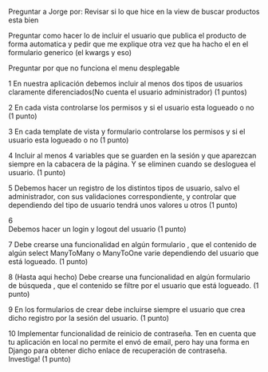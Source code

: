 Preguntar a Jorge por:
Revisar si lo que hice en la view de buscar productos esta bien

Preguntar como hacer lo de incluir el usuario que publica el producto de forma automatica y pedir que me explique otra vez
que ha hacho  el en el formulario generico (el kwargs y eso)

Preguntar por que no funciona el menu desplegable

1
En nuestra aplicación debemos incluir al menos dos tipos de usuarios claramente diferenciados(No cuenta el usuario administrador) (1 puntos)

2
En cada vista controlarse los permisos y si el usuario esta logueado o no (1 punto)

3
En cada template de vista y formulario controlarse los permisos y si el usuario esta logueado o no (1 punto)

4
Incluir al menos 4 variables que se guarden en la sesión y que aparezcan siempre en la cabacera de la página. Y se eliminen cuando se desloguea el usuario. (1 punto)

5
Debemos hacer un registro de los distintos tipos de usuario, salvo el administrador, con sus validaciones correspondiente, y controlar que dependiendo del tipo de usuario tendrá unos valores u otros (1 punto)

6   
Debemos hacer un login y logout del usuario (1 punto)

7
Debe crearse una funcionalidad en algún formulario , que el contenido de algún select ManyToMany o ManyToOne varie dependiendo del usuario que está logueado. (1 punto)

8 (Hasta aqui hecho)
Debe crearse una funcionalidad en algún formulario de búsqueda , que el contenido se filtre por el usuario que está logueado. (1 punto)

9
En los formularios de crear debe incluirse siempre el usuario que crea dicho registro por la sesión del usuario. (1 punto)


10
Implementar funcionalidad de reinicio de contraseña.  Ten en cuenta que tu aplicación en local no permite el envó de email, pero hay una forma en Django para obtener dicho enlace de recuperación de contraseña. Investiga! (1 punto)